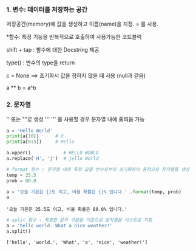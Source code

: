 ### 1. 변수: 데이터를 저장하는 공간
저장공간(memory)에 값을 생성하고 이름(name)을 지정. = 를 사용.

*함수: 특정 기능을 반복적으로 호출하여 사용가능한 코드블럭

shift + tap : 함수에 대한 Docstring 제공

type() : 변수의 type을 return

c = None  ==> 초기화시 값을 정하지 않을 때 사용 (null과 같음)

a ** b = a^b

### 2. 문자열
'' 또는 ""로 생성
''' ''' 를 사용할 경우 문자열 내에 줄띄움 가능

~~~python
a = 'Hello World'
print(a[10])      # d
print(a[0:5])     # Hello

a.upper()            # HELLO WORLD
a.replace('H', 'j')  # jello World
~~~


```python
# format 함수 : 문자열 내의 특정 값을 변수로부터 초기화하여 동적으로 문자열을 생성
temp = 25.5
prob = 80.0

a = '오늘 기온은 {}도 이고, 비올 확률은 {}% 입니다.' .format(temp, prob)
a
```




    '오늘 기온은 25.5도 이고, 비올 확률은 80.0% 입니다.'




```python
# split 함수 : 특정한 문자 구분을 기준으로 문자열을 리스트로 치환
a = 'hello world. What a nice weather!'
a.split()
```




    ['hello', 'world.', 'What', 'a', 'nice', 'weather!']


